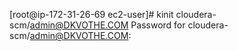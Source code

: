 [root@ip-172-31-26-69 ec2-user]# kinit cloudera-scm/admin@DKVOTHE.COM
Password for cloudera-scm/admin@DKVOTHE.COM:
